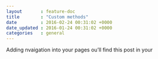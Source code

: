 ```yaml
---
layout       : feature-doc
title        : "Custom methods"
date         : 2016-02-24 00:31:02 +0000
date_updated : 2016-01-24 00:31:02 +0000
categories   : general
---
```

Adding nvaigation into your pages ou’ll find this post in your
